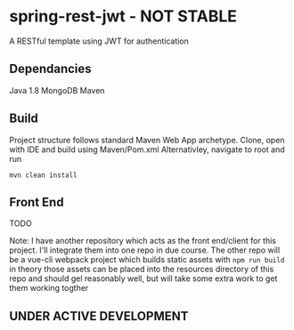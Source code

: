 # spring-rest-jwt - NOT STABLE
A RESTful template using JWT for authentication

## Dependancies

Java 1.8
MongoDB
Maven

## Build

Project structure follows standard Maven Web App archetype. Clone, open with IDE and build using Maven/Pom.xml
Alternativley, navigate to root and run 

```
mvn clean install
```

## Front End

TODO

Note: I have another repository which acts as the front end/client for this project. I'll integrate them into one repo in due 
course.
The other repo will be a vue-cli webpack project which builds static assets with `npm run build` in theory those assets can be 
placed into the resources directory of this repo and should gel reasonably well, but will take some extra work to get them working
togther

## UNDER ACTIVE DEVELOPMENT

